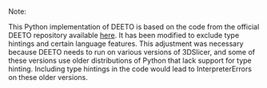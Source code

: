 Note: 

This Python implementation of DEETO is based on the code from the official DEETO repository available [here](https://github.com/mnarizzano/DEETO). It has been modified to exclude type hintings and certain language features. This adjustment was necessary because DEETO needs to run on various versions of 3DSlicer, and some of these versions use older distributions of Python that lack support for type hinting. Including type hintings in the code would lead to InterpreterErrors on these older versions.